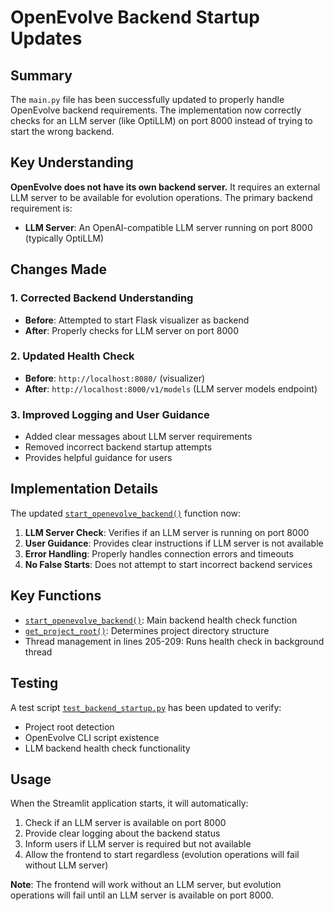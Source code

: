 # OpenEvolve Backend Startup Updates

## Summary

The `main.py` file has been successfully updated to properly handle OpenEvolve backend requirements. The implementation now correctly checks for an LLM server (like OptiLLM) on port 8000 instead of trying to start the wrong backend.

## Key Understanding

**OpenEvolve does not have its own backend server.** It requires an external LLM server to be available for evolution operations. The primary backend requirement is:

- **LLM Server**: An OpenAI-compatible LLM server running on port 8000 (typically OptiLLM)

## Changes Made

### 1. Corrected Backend Understanding
- **Before**: Attempted to start Flask visualizer as backend
- **After**: Properly checks for LLM server on port 8000

### 2. Updated Health Check
- **Before**: `http://localhost:8080/` (visualizer)
- **After**: `http://localhost:8000/v1/models` (LLM server models endpoint)

### 3. Improved Logging and User Guidance
- Added clear messages about LLM server requirements
- Removed incorrect backend startup attempts
- Provides helpful guidance for users

## Implementation Details

The updated [`start_openevolve_backend()`](main.py:90) function now:

1. **LLM Server Check**: Verifies if an LLM server is running on port 8000
2. **User Guidance**: Provides clear instructions if LLM server is not available
3. **Error Handling**: Properly handles connection errors and timeouts
4. **No False Starts**: Does not attempt to start incorrect backend services

## Key Functions

- [`start_openevolve_backend()`](main.py:90): Main backend health check function
- [`get_project_root()`](main.py:75): Determines project directory structure
- Thread management in lines 205-209: Runs health check in background thread

## Testing

A test script [`test_backend_startup.py`](test_backend_startup.py:1) has been updated to verify:
- Project root detection
- OpenEvolve CLI script existence
- LLM backend health check functionality

## Usage

When the Streamlit application starts, it will automatically:
1. Check if an LLM server is available on port 8000
2. Provide clear logging about the backend status
3. Inform users if LLM server is required but not available
4. Allow the frontend to start regardless (evolution operations will fail without LLM server)

**Note**: The frontend will work without an LLM server, but evolution operations will fail until an LLM server is available on port 8000.
